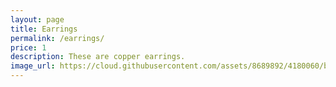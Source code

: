 ```yaml
---
layout: page
title: Earrings
permalink: /earrings/
price: 1
description: These are copper earrings.
image_url: https://cloud.githubusercontent.com/assets/8689892/4180060/b1efcec0-36e4-11e4-97ec-a9c658b47c7f.jpg
---
```

